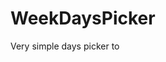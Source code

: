 # WeekDaysPicker
Very simple days picker to 
<!--stackedit_data:
eyJoaXN0b3J5IjpbMTU3Njk1MTE2MF19
-->